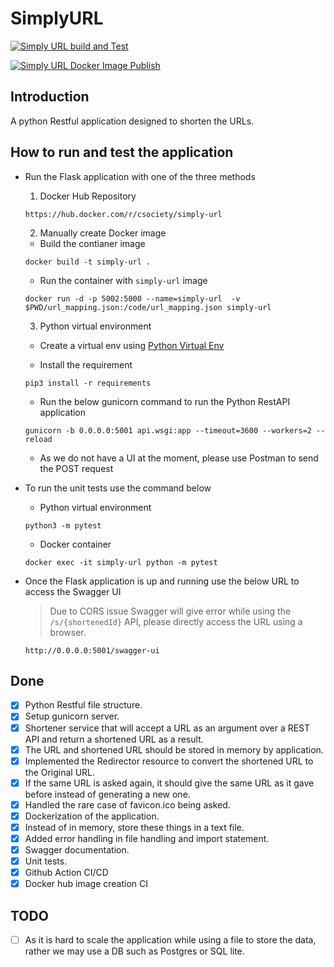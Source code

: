 # SimplyURL

[![Simply URL build and Test](https://github.com/C-Society/SimplyURL/workflows/simply-url/badge.svg)](https://github.com/C-Society/SimplyURL/actions)

[![Simply URL Docker Image Publish](https://github.com/C-Society/SimplyURL/workflows/simply-url-docker-image/badge.svg)](https://github.com/C-Society/SimplyURL/actions)

## Introduction

A python Restful application designed to shorten the URLs.

## How to run and test the application

- Run the Flask application with one of the three methods

  1. Docker Hub Repository

  ```
  https://hub.docker.com/r/csociety/simply-url
  ```

  2. Manually create Docker image

  - Build the contianer image

  ```
  docker build -t simply-url .
  ```

  - Run the container with `simply-url` image

  ```
  docker run -d -p 5002:5000 --name=simply-url  -v $PWD/url_mapping.json:/code/url_mapping.json simply-url
  ```

  3. Python virtual environment

  - Create a virtual env using [Python Virtual Env](https://docs.python-guide.org/dev/virtualenvs/#lower-level-virtualenv)

  - Install the requirement

  ```
  pip3 install -r requirements
  ```

  - Run the below gunicorn command to run the Python RestAPI application

  ```
  gunicorn -b 0.0.0.0:5001 api.wsgi:app --timeout=3600 --workers=2 --reload
  ```

  - As we do not have a UI at the moment, please use Postman to send the POST request

- To run the unit tests use the command below

  - Python virtual environment

  ```
  python3 -m pytest
  ```

  - Docker container

  ```
  docker exec -it simply-url python -m pytest
  ```

- Once the Flask application is up and running use the below URL to access the Swagger UI

  > Due to CORS issue Swagger will give error while using the `/s/{shortenedId}` API, please directly access the URL using a browser.

  ```
  http://0.0.0.0:5001/swagger-ui
  ```

## Done

- [x] Python Restful file structure.
- [x] Setup gunicorn server.
- [x] Shortener service that will accept a URL as an argument over a REST API and return a shortened URL as a result.
- [x] The URL and shortened URL should be stored in memory by application.
- [x] Implemented the Redirector resource to convert the shortened URL to the Original URL.
- [x] If the same URL is asked again, it should give the same URL as it gave before instead of generating a new one.
- [x] Handled the rare case of favicon.ico being asked.
- [x] Dockerization of the application.
- [x] Instead of in memory, store these things in a text file.
- [x] Added error handling in file handling and import statement.
- [x] Swagger documentation.
- [x] Unit tests.
- [x] Github Action CI/CD
- [x] Docker hub image creation CI

## TODO

- [ ] As it is hard to scale the application while using a file to store the data, rather we may use a DB such as Postgres or SQL lite.
